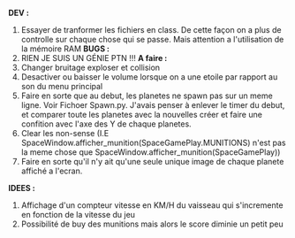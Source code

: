 
**DEV :** 
1) Essayer de tranformer les fichiers en class. De cette façon on a plus de controlle sur chaque chose qui se passe.
Mais attention a l'utilisation de la mémoire RAM
**BUGS :**
1) RIEN JE SUIS UN GÉNIE PTN  !!!
**A faire :**
1) Changer bruitage exploser et collision
2) Desactiver ou baisser le volume lorsque on a une etoile par rapport au son du menu principal
3) Faire en sorte que au debut, les planetes ne spawn pas sur un meme ligne. Voir Fichoer Spawn.py. J'avais penser à
enlever le timer du debut, et comparer toute les planetes avec la nouvelles créer et faire une confition avec l'axe des
Y de chaque planetes.
4) Clear les non-sense (I.E SpaceWindow.afficher_munition(SpaceGamePlay.MUNITIONS) n'est pas la meme chose que SpaceWindow.afficher_munition(SpaceGamePlay))
5) Faire en sorte qu'il n'y ait qu'une seule unique image de chaque planete affiché a l'ecran.

**IDEES :**
1) Affichage d'un compteur vitesse en KM/H du vaisseau qui s'incremente en fonction de la vitesse du jeu
3) Possibilité de buy des munitions mais alors le score diminie un petit peu